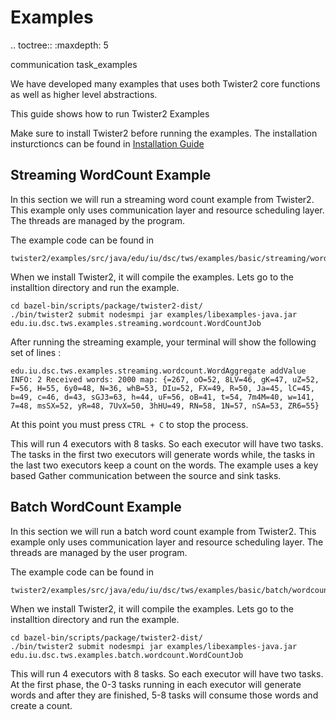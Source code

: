 # Examples

.. toctree:: :maxdepth: 5

communication task\_examples

We have developed many examples that uses both Twister2 core functions as well as higher level abstractions.

This guide shows how to run Twister2 Examples

Make sure to install Twister2 before running the examples. The installation insturctioncs can be found in [Installation Guide]()

## Streaming WordCount Example

In this section we will run a streaming word count example from Twister2. This example only uses communication layer and resource scheduling layer. The threads are managed by the program.

The example code can be found in

```text
twister2/examples/src/java/edu/iu/dsc/tws/examples/basic/streaming/wordcount/
```

When we install Twister2, it will compile the examples. Lets go to the installtion directory and run the example.

```text
cd bazel-bin/scripts/package/twister2-dist/
./bin/twister2 submit nodesmpi jar examples/libexamples-java.jar edu.iu.dsc.tws.examples.streaming.wordcount.WordCountJob
```

After running the streaming example, your terminal will show the following set of lines :

```text
edu.iu.dsc.tws.examples.streaming.wordcount.WordAggregate addValue
INFO: 2 Received words: 2000 map: {=267, oO=52, 8LV=46, gK=47, uZ=52, F=56, H=55, 6y0=48, N=36, whB=53, DIu=52, FX=49, R=50, Ja=45, lC=45, b=49, c=46, d=43, sGJ3=63, h=44, uF=56, oB=41, t=54, 7m4M=40, w=141, 7=48, msSX=52, yR=48, 7UvX=50, 3hHU=49, RN=58, 1N=57, nSA=53, ZR6=55}
```

At this point you must press `CTRL + C` to stop the process.

This will run 4 executors with 8 tasks. So each executor will have two tasks. The tasks in the first two executors will generate words while, the tasks in the last two executors keep a count on the words. The example uses a key based Gather communication between the source and sink tasks.

## Batch WordCount Example

In this section we will run a batch word count example from Twister2. This example only uses communication layer and resource scheduling layer. The threads are managed by the user program.

The example code can be found in

```text
twister2/examples/src/java/edu/iu/dsc/tws/examples/basic/batch/wordcount/
```

When we install Twister2, it will compile the examples. Lets go to the installtion directory and run the example.

```text
cd bazel-bin/scripts/package/twister2-dist/
./bin/twister2 submit nodesmpi jar examples/libexamples-java.jar edu.iu.dsc.tws.examples.batch.wordcount.WordCountJob
```

This will run 4 executors with 8 tasks. So each executor will have two tasks. At the first phase, the 0-3 tasks running in each executor will generate words and after they are finished, 5-8 tasks will consume those words and create a count.

